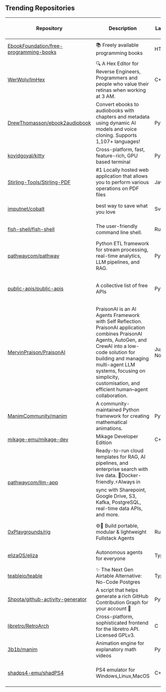 ## Trending Repositories

| Repository | Description | Language | Stars | Forks | Built By | Current Period Stars |
|------------|-------------|----------|-------|-------|----------|---------------------|
| [EbookFoundation/free-programming-books](https://github.com/EbookFoundation/free-programming-books) | 📚 Freely available programming books | HTML | 344190 | 62236 | [vhf](https://github.com/vhf), [eshellman](https://github.com/eshellman), [davorpa](https://github.com/davorpa), [MHM5000](https://github.com/MHM5000), [kadhirash](https://github.com/kadhirash) | 432 |
| [WerWolv/ImHex](https://github.com/WerWolv/ImHex) | 🔍 A Hex Editor for Reverse Engineers, Programmers and people who value their retinas when working at 3 AM. | C++ | 45939 | 1996 | [WerWolv](https://github.com/WerWolv), [iTrooz](https://github.com/iTrooz), [paxcut](https://github.com/paxcut), [marysaka](https://github.com/marysaka), [jumanji144](https://github.com/jumanji144) | 154 |
| [DrewThomasson/ebook2audiobook](https://github.com/DrewThomasson/ebook2audiobook) | Convert ebooks to audiobooks with chapters and metadata using dynamic AI models and voice cloning. Supports 1,107+ languages! | Python | 2930 | 196 | [DrewThomasson](https://github.com/DrewThomasson), [ROBERT-MCDOWELL](https://github.com/ROBERT-MCDOWELL), [Rihcus](https://github.com/Rihcus), [brandon-barker](https://github.com/brandon-barker), [matthiss](https://github.com/matthiss) | 524 |
| [kovidgoyal/kitty](https://github.com/kovidgoyal/kitty) | Cross-platform, fast, feature-rich, GPU based terminal | Python | 25517 | 1012 | [kovidgoyal](https://github.com/kovidgoyal), [page-down](https://github.com/page-down), [Luflosi](https://github.com/Luflosi), [jinhwanlazy](https://github.com/jinhwanlazy) | 45 |
| [Stirling-Tools/Stirling-PDF](https://github.com/Stirling-Tools/Stirling-PDF) | #1 Locally hosted web application that allows you to perform various operations on PDF files | Java | 48039 | 3939 | [Frooodle](https://github.com/Frooodle), [Ludy87](https://github.com/Ludy87), [sbplat](https://github.com/sbplat) | 96 |
| [imputnet/cobalt](https://github.com/imputnet/cobalt) | best way to save what you love | Svelte | 23566 | 1899 | [wukko](https://github.com/wukko), [dumbmoron](https://github.com/dumbmoron), [Snazzah](https://github.com/Snazzah), [lexito-o](https://github.com/lexito-o), [KwiatekMiki](https://github.com/KwiatekMiki) | 412 |
| [fish-shell/fish-shell](https://github.com/fish-shell/fish-shell) | The user-friendly command line shell. | Rust | 26987 | 1934 | [ridiculousfish](https://github.com/ridiculousfish), [faho](https://github.com/faho), [liljencrantz](https://github.com/liljencrantz), [krobelus](https://github.com/krobelus), [mqudsi](https://github.com/mqudsi) | 98 |
| [pathwaycom/pathway](https://github.com/pathwaycom/pathway) | Python ETL framework for stream processing, real-time analytics, LLM pipelines, and RAG. | Python | 10775 | 209 | [olruas](https://github.com/olruas), [Pathway-Dev](https://github.com/Pathway-Dev), [zxqfd555-pw](https://github.com/zxqfd555-pw), [pw-ppodhajski](https://github.com/pw-ppodhajski), [KamilPiechowiak](https://github.com/KamilPiechowiak) | 826 |
| [public-apis/public-apis](https://github.com/public-apis/public-apis) | A collective list of free APIs | Python | 322025 | 34205 | [matheusfelipeog](https://github.com/matheusfelipeog), [davemachado](https://github.com/davemachado), [pawelborkar](https://github.com/pawelborkar), [jbrooksuk](https://github.com/jbrooksuk), [marekdano](https://github.com/marekdano) | 579 |
| [MervinPraison/PraisonAI](https://github.com/MervinPraison/PraisonAI) | PraisonAI is an AI Agents Framework with Self Reflection. PraisonAI application combines PraisonAI Agents, AutoGen, and CrewAI into a low-code solution for building and managing multi-agent LLM systems, focusing on simplicity, customisation, and efficient human–agent collaboration. | Jupyter Notebook | 2689 | 369 | [MervinPraison](https://github.com/MervinPraison), [asiffarhankhan](https://github.com/asiffarhankhan), [rajkumarsakthivel](https://github.com/rajkumarsakthivel), [manjaroblack](https://github.com/manjaroblack), [austingreisman](https://github.com/austingreisman) | 42 |
| [ManimCommunity/manim](https://github.com/ManimCommunity/manim) | A community-maintained Python framework for creating mathematical animations. | Python | 28131 | 1962 | [3b1b](https://github.com/3b1b), [leotrs](https://github.com/leotrs), [behackl](https://github.com/behackl), [eulertour](https://github.com/eulertour) | 288 |
| [mikage-emu/mikage-dev](https://github.com/mikage-emu/mikage-dev) | Mikage Developer Edition | C++ | 174 | 9 | [neobrain](https://github.com/neobrain), [linkmauve](https://github.com/linkmauve) | 32 |
| [pathwaycom/llm-app](https://github.com/pathwaycom/llm-app) | Ready-to-run cloud templates for RAG, AI pipelines, and enterprise search with live data. 🐳Docker-friendly.⚡Always in sync with Sharepoint, Google Drive, S3, Kafka, PostgreSQL, real-time data APIs, and more. |  | 10845 | 298 | [berkecanrizai](https://github.com/berkecanrizai), [pw-ppodhajski](https://github.com/pw-ppodhajski), [szymondudycz](https://github.com/szymondudycz), [dxtrous](https://github.com/dxtrous), [mdmalhou](https://github.com/mdmalhou) | 577 |
| [0xPlaygrounds/rig](https://github.com/0xPlaygrounds/rig) | ⚙️🦀 Build portable, modular & lightweight Fullstack Agents | Rust | 1893 | 153 | [cvauclair](https://github.com/cvauclair), [marieaurore123](https://github.com/marieaurore123), [mateobelanger](https://github.com/mateobelanger), [0xMochan](https://github.com/0xMochan) | 96 |
| [elizaOS/eliza](https://github.com/elizaOS/eliza) | Autonomous agents for everyone | TypeScript | 7050 | 2019 | [lalalune](https://github.com/lalalune), [shakkernerd](https://github.com/shakkernerd), [ponderingdemocritus](https://github.com/ponderingdemocritus), [monilpat](https://github.com/monilpat), [sirkitree](https://github.com/sirkitree) | 411 |
| [teableio/teable](https://github.com/teableio/teable) | ✨ The Next Gen Airtable Alternative: No-Code Postgres | TypeScript | 14561 | 667 | [tea-artist](https://github.com/tea-artist), [boris-w](https://github.com/boris-w), [caoxing9](https://github.com/caoxing9), [Sky-FE](https://github.com/Sky-FE), [Pengap](https://github.com/Pengap) | 76 |
| [Shpota/github-activity-generator](https://github.com/Shpota/github-activity-generator) | A script that helps generate a rich GitHub Contribution Graph for your account 🤖 | Python | 3047 | 237 | [Shpota](https://github.com/Shpota), [BenjaminHCCarr](https://github.com/BenjaminHCCarr), [ja2142](https://github.com/ja2142), [serpro69](https://github.com/serpro69), [21LukeOs](https://github.com/21LukeOs) | 45 |
| [libretro/RetroArch](https://github.com/libretro/RetroArch) | Cross-platform, sophisticated frontend for the libretro API. Licensed GPLv3. | C | 10588 | 1843 | [inactive123](https://github.com/inactive123), [Themaister](https://github.com/Themaister), [LibretroAdmin](https://github.com/LibretroAdmin), [andres-asm](https://github.com/andres-asm), [kivutar](https://github.com/kivutar) | 12 |
| [3b1b/manim](https://github.com/3b1b/manim) | Animation engine for explanatory math videos | Python | 73136 | 6391 | [3b1b](https://github.com/3b1b), [TonyCrane](https://github.com/TonyCrane), [bhbr](https://github.com/bhbr), [YishiMichael](https://github.com/YishiMichael), [eulertour](https://github.com/eulertour) | 225 |
| [shadps4-emu/shadPS4](https://github.com/shadps4-emu/shadPS4) | PS4 emulator for Windows,Linux,MacOS | C++ | 12423 | 822 | [georgemoralis](https://github.com/georgemoralis), [psucien](https://github.com/psucien), [raphaelthegreat](https://github.com/raphaelthegreat), [squidbus](https://github.com/squidbus), [Xphalnos](https://github.com/Xphalnos) | 60 |
